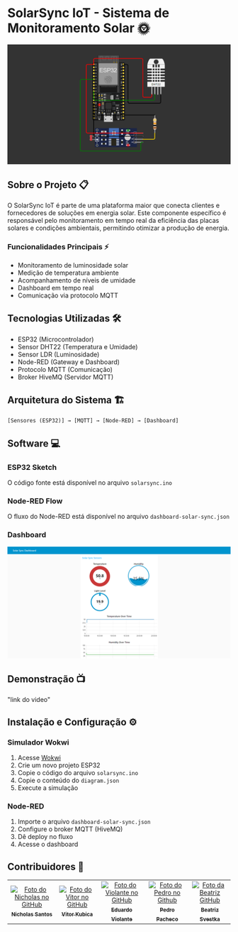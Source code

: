 # SolarSync IoT - Sistema de Monitoramento Solar 🌞

![Imagem do Wokwi](images/main.png)

## Sobre o Projeto 📋

O SolarSync IoT é parte de uma plataforma maior que conecta clientes e fornecedores de soluções em energia solar. Este componente específico é responsável pelo monitoramento em tempo real da eficiência das placas solares e condições ambientais, permitindo otimizar a produção de energia.

### Funcionalidades Principais ⚡

-   Monitoramento de luminosidade solar
-   Medição de temperatura ambiente
-   Acompanhamento de níveis de umidade
-   Dashboard em tempo real
-   Comunicação via protocolo MQTT

## Tecnologias Utilizadas 🛠️

-   ESP32 (Microcontrolador)
-   Sensor DHT22 (Temperatura e Umidade)
-   Sensor LDR (Luminosidade)
-   Node-RED (Gateway e Dashboard)
-   Protocolo MQTT (Comunicação)
-   Broker HiveMQ (Servidor MQTT)

## Arquitetura do Sistema 🏗️

```
[Sensores (ESP32)] → [MQTT] → [Node-RED] → [Dashboard]
```

## Software 💻

### ESP32 Sketch

O código fonte está disponível no arquivo `solarsync.ino`

### Node-RED Flow

O fluxo do Node-RED está disponível no arquivo `dashboard-solar-sync.json`

### Dashboard

![Imagem do Dashboard](images/dashboard.png)

## Demonstração 📺

"link do video"

## Instalação e Configuração ⚙️

### Simulador Wokwi

1. Acesse [Wokwi](https://wokwi.com/)
2. Crie um novo projeto ESP32
3. Copie o código do arquivo `solarsync.ino`
4. Copie o conteúdo do `diagram.json`
5. Execute a simulação

### Node-RED

1. Importe o arquivo `dashboard-solar-sync.json`
2. Configure o broker MQTT (HiveMQ)
3. Dê deploy no fluxo
4. Acesse o dashboard

## Contribuidores 👥

<table>
  <tr>
    <td align="center">
      <a href="https://github.com/nichol6s">
        <img src="https://avatars.githubusercontent.com/u/105325313?v=4" width="115px;" alt="Foto do Nicholas no GitHub"/><br>
        <sub>
          <strong>Nicholas Santos</strong>
        </sub>
      </a>
    </td>
    <td align="center">
      <a href="https://github.com/VitorKubica">
        <img src="https://avatars.githubusercontent.com/u/107961081?v=4" width="115px;" alt="Foto do Vitor no GitHub"/><br>
        <sub>
          <strong>Vitor Kubica</strong>
        </sub>
      </a>
    </td>
    <td align="center">
      <a href="https://github.com/DuduViolante">
        <img src="https://avatars.githubusercontent.com/u/126472870?v=4" width="115px;" alt="Foto do Violante no GitHub"/><br>
        <sub>
          <strong>Eduardo Violante</strong>
        </sub>
      </a>
    </td>
    <td align="center">
      <a href="https://github.com/pedrocpacheco">
        <img src="https://avatars.githubusercontent.com/u/112909829?v=4" width="115px;" alt="Foto do Pedro no Github"/><br>
        <sub>
          <strong>Pedro Pacheco</strong>
        </sub>
      </a>
    </td>
    <td align="center">
        <a href="https://github.com/biasvestka">
        <img src="https://avatars.githubusercontent.com/u/126726456?v=4" width="115px;" alt="Foto da Beatriz GitHub"/><br>
        <sub>
            <strong>Beatriz Svestka</strong>
        </sub>
      </a>
    </td>
  </tr>
</table>
